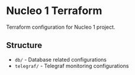 # Nucleo 1 Terraform

Terraform configuration for Nucleo 1 project.

## Structure

- `db/` - Database related configurations
- `telegraf/` - Telegraf monitoring configurations